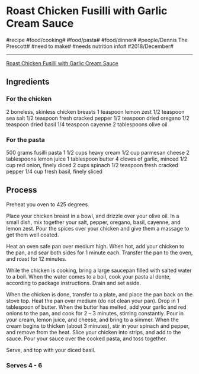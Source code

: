 # Roast Chicken Fusilli with Garlic Cream Sauce
#recipe #food/cooking# #food/pasta# #food/dinner# #people/Dennis The Prescott# #need to make# #needs nutrition info# #2018/December#
- - - -
[Roast Chicken Fusilli with Garlic Cream Sauce](https://dennistheprescott.com/2015/09/21/roast-chicken-fusilli-with-garlic-cream-sauce/)

## Ingredients
### For the chicken
2 boneless, skinless chicken breasts
1 teaspoon lemon zest
1/2 teaspoon sea salt
1/2 teaspoon fresh cracked pepper
1/2 teaspoon dried oregano
1/2 teaspoon dried basil
1/4 teaspoon cayenne
2 tablespoons olive oil

### For the pasta
500 grams fusilli pasta
1 1/2 cups heavy cream
1/2 cup parmesan cheese
2 tablespoons lemon juice
1 tablespoon butter
4 cloves of garlic, minced
1/2 cup red onion, finely diced
2 cups spinach
1/2 teaspoon fresh cracked pepper
1/4 cup fresh basil, finely sliced

## Process
Preheat you oven to 425 degrees.

Place your chicken breast in a bowl, and drizzle over your olive oil. In a small dish, mix together your salt, pepper, oregano, basil, cayenne, and lemon zest. Pour the spices over your chicken and give them a massage to get them well coated.

Heat an oven safe pan over medium high. When hot, add your chicken to the pan, and sear both sides for 1 minute each. Transfer the pan to the oven, and roast for 12 minutes.

While the chicken is cooking, bring a large saucepan filled with salted water to a boil. When the water comes to a boil, cook your pasta al dente, according to package instructions. Drain and set aside.

When the chicken is done, transfer to a plate, and place the pan back on the stove top. Heat the pan over medium (do not clean your pan). Drop in 1 tablespoon of butter. When the butter has melted, add your garlic and red onions to the pan, and cook for 2 – 3 minutes, stirring constantly. Pour in your cream, lemon juice, and cheese, and bring to a simmer. When the cream begins to thicken (about 3 minutes), stir in your spinach and pepper, and remove from the heat. Slice your chicken into strips, and add to the sauce. Pour your sauce over the cooked pasta, and toss together.

Serve, and top with your diced basil.

### Serves 4 - 6